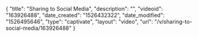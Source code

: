 {
    "title": "Sharing to Social Media",
    "description": "",
    "videoid": "163926488",
    "date_created": "1526432322",
    "date_modified": "1526495646",
    "type": "captivate",
    "layout": "video",
    "url": "\/v\/sharing-to-social-media\/163926488"
}